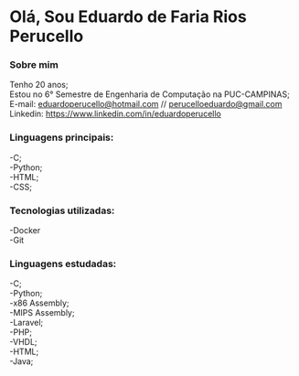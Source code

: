 # Olá, Sou Eduardo de Faria Rios Perucello
### Sobre mim
Tenho 20 anos;
<br>
Estou no 6° Semestre de Engenharia de Computação na PUC-CAMPINAS;
<br>
E-mail: eduardoperucello@hotmail.com // perucelloeduardo@gmail.com
<br>
Linkedin: https://www.linkedin.com/in/eduardoperucello

### Linguagens principais:
-C;
<br>
-Python;
<br>
-HTML;
<br>
-CSS;

### Tecnologias utilizadas:
-Docker
<br>
-Git

### Linguagens estudadas:
-C;
<br>
-Python;
<br>
-x86 Assembly;
<br>
-MIPS Assembly;
<br>
-Laravel;
<br>
-PHP;
<br>
-VHDL;
<br>
-HTML;
<br>
-Java;
<br>

